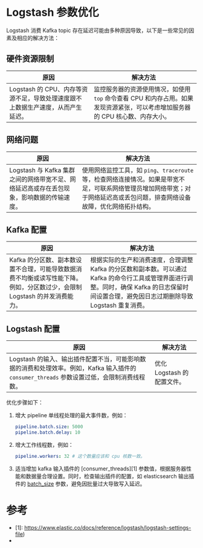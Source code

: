 # Logstash 参数优化

Logstash 消费 Kafka topic 存在延迟可能由多种原因导致，以下是一些常见的因素及相应的解决方法：

## 硬件资源限制

| 原因 | 解决方法 |
|------|----------|
| Logstash 的 CPU、内存等资源不足，导致处理速度跟不上数据生产速度，从而产生延迟。 | 监控服务器的资源使用情况，如使用 `top` 命令查看 CPU 和内存占用。如果发现资源紧张，可以考虑增加服务器的 CPU 核心数、内存大小。 |

## 网络问题

| 原因 | 解决方法 |
|------|----------|
| Logstash 与 Kafka 集群之间的网络带宽不足、网络延迟高或存在丢包现象，影响数据的传输速度。 | 使用网络监控工具，如 `ping`、`traceroute` 等，检查网络连接情况。如果是带宽不足，可联系网络管理员增加网络带宽；对于网络延迟高或丢包问题，排查网络设备故障，优化网络拓扑结构。 |

## Kafka 配置

| 原因 | 解决方法 |
|------|----------|
| Kafka 的分区数、副本数设置不合理，可能导致数据消费不均衡或读写性能下降。例如，分区数过少，会限制 Logstash 的并发消费能力。 | 根据实际的生产和消费速度，合理调整 Kafka 的分区数和副本数。可以通过 Kafka 的命令行工具或管理界面进行调整。同时，确保 Kafka 的日志保留时间设置合理，避免因日志过期删除导致 Logstash 重复消费。 |

## Logstash 配置

| 原因 | 解决方法 |
|------|----------|
| Logstash 的输入、输出插件配置不当，可能影响数据的消费和处理效率。例如，Kafka 输入插件的 `consumer_threads` 参数设置过低，会限制消费线程数。 | 优化 Logstash 的配置文件。 |

优化步骤如下：

1. 增大 pipeline 单线程处理的最大事件数，例如：

    ```yaml
    pipeline.batch.size: 5000
    pipeline.batch.delay: 10
    ```

2. 增大工作线程数，例如：


    ```yaml
    pipeline.workers: 32 # 这个数量应该和 cpu 核数一致。
    ```

3. 适当增加 kafka 输入插件的 [consumer_threads][1] 参数值，根据服务器性能和数据量合理设置。同时，检查输出插件的配置，如 elasticsearch 输出插件的 [batch_size][2] 参数，避免因批量过大导致写入延迟。

# 参考
- [1]: https://www.elastic.co/docs/reference/logstash/logstash-settings-file)
- [2]: https://www.elastic.co/docs/reference/logstash/plugins/plugins-outputs-elasticsearch#_batch_sizes